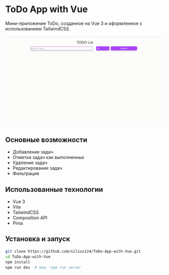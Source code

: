 # ToDo App with Vue

Мини-приложение ToDo, созданное на Vue 3 и оформленное с использованием TailwindCSS.

![Гифка работы сайта](recording_todo_vue.gif)

##  Основные возможности
- Добавление задач
- Отметка задач как выполненных
- Удаление задач
- Редактирование задач
- Фильтрация

##  Использованные технологии
- Vue 3
- Vite
- TailwindCSS
- Composition API
- Pinia

##  Установка и запуск
```bash
git clone https://github.com/silius124/ToDo-App-with-Vue.git
cd ToDo-App-with-Vue
npm install
npm run dev  # или 'npm run serve'
